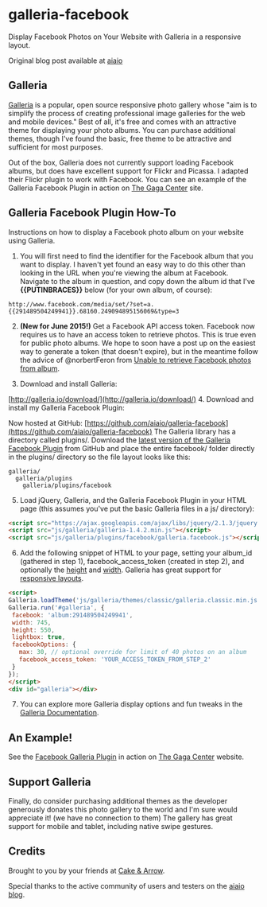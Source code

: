 galleria-facebook
=================

Display Facebook Photos on Your Website with Galleria in a responsive layout.

Original blog post available at [aiaio](http://www.alexanderinteractive.com/blog/2012/03/display-facebook-photos-on-your-website-with-galleria/)

Galleria
--------
[Galleria](http://galleria.io/)  is a popular, open source responsive photo gallery whose "aim is to simplify the process of creating professional image galleries for the web and mobile devices."  Best of all, it's free and comes with an attractive theme for displaying your photo albums.  You can purchase additional themes, though I've found the basic, free theme to be attractive and sufficient for most purposes.

Out of the box, Galleria does not currently support loading Facebook albums, but does have excellent support for Flickr and Picassa.  I adapted their Flickr plugin to work with Facebook.  You can see an example of the Galleria Facebook Plugin in action on [The Gaga Center](http://www.gagacenter.com) site.

Galleria Facebook Plugin How-To
--------
Instructions on how to display a Facebook photo album on your website using Galleria.

1. You will first need to find the identifier for the Facebook album that you want to display. I haven't yet found an easy way to do this other than looking in the URL when you're viewing the album at Facebook. Navigate to the album in question, and copy down the album id that I've **{{PUTINBRACES}}** below (for your own album, of course):
  
```
http://www.facebook.com/media/set/?set=a.{{291489504249941}}.68160.249094895156069&type=3
```

2. **(New for June 2015!)** Get a Facebook API access token. Facebook now requires us to have an access token to retrieve photos.  This is true even for public photo albums.  We hope to soon have a post up on the easiest way to generate a token (that doesn't expire), but in the meantime follow the advice of @norbertFeron from [Unable to retrieve Facebook photos from album](https://github.com/aiaio/galleria-facebook/issues/14).

3. Download and install Galleria:

  [http://galleria.io/download/](http://galleria.io/download/)
4. Download and install my Galleria Facebook Plugin:

  Now hosted at GitHub: [https://github.com/aiaio/galleria-facebook](https://github.com/aiaio/galleria-facebook)
The Galleria library has a directory called plugins/.  Download the [latest version of the Galleria Facebook Plugin](https://github.com/aiaio/galleria-facebook/archive/master.zip) from GitHub and place the entire facebook/ folder directly in the plugins/ directory so the file layout looks like this:

    galleria/
      galleria/plugins
        galleria/plugins/facebook
5. Load jQuery, Galleria, and the Galleria Facebook Plugin in your HTML page (this assumes you've put the basic Galleria files in a js/ directory):

```html
<script src="https://ajax.googleapis.com/ajax/libs/jquery/2.1.3/jquery.min.js"></script>
<script src="js/galleria/galleria-1.4.2.min.js"></script>
<script src="js/galleria/plugins/facebook/galleria.facebook.js"></script>
```
6. Add the following snippet of HTML to your page, setting your album_id (gathered in step 1), facebook_access_token (created in step 2), and optionally the [height](http://galleria.io/docs/options/height/) and [width](http://galleria.io/docs/options/width/).  Galleria has great support for [responsive layouts](http://galleria.io/docs/options/responsive/).

```html
<script>
Galleria.loadTheme('js/galleria/themes/classic/galleria.classic.min.js');
Galleria.run('#galleria', {
 facebook: 'album:291489504249941',
 width: 745,
 height: 550,
 lightbox: true,
 facebookOptions: {
   max: 30, // optional override for limit of 40 photos on an album
   facebook_access_token: 'YOUR_ACCESS_TOKEN_FROM_STEP_2'
 }
});
</script>
<div id="galleria"></div>
```
7. You can explore more Galleria display options and fun tweaks in the [Galleria Documentation](http://galleria.io/docs).

An Example!
-----
See the [Facebook Galleria Plugin](http://www.alexanderinteractive.com/blog/2012/03/display-facebook-photos-on-your-website-with-galleria/) in action on [The Gaga Center](http://www.gagacenter.com/gallery) website.

Support Galleria
----
Finally, do consider purchasing additional themes as the developer generously donates this photo gallery to the world and I'm sure would appreciate it! (we have no connection to them) The gallery has great support for mobile and tablet, including native swipe gestures.

Credits
----
Brought to you by your friends at [Cake & Arrow](https://cakeandarrow.com).

Special thanks to the active community of users and testers on the [aiaio blog](https://cakeandarrow.com/newsfeed/).
